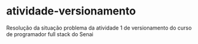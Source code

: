 # atividade-versionamento
Resolução da situação problema da atividade 1 de versionamento do curso de programador full stack do Senai
